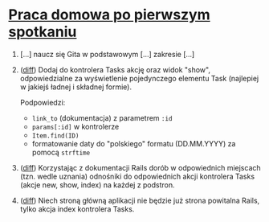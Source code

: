 [Praca domowa po pierwszym spotkaniu][pd]
=========================================

  1. [...] naucz się Gita w podstawowym [...] zakresie [...]

  2. ([diff][2]) Dodaj do kontrolera Tasks akcję oraz widok "show",
     odpowiedzialne za wyświetlenie pojedynczego elementu Task
     (najlepiej w jakiejś ładnej i składnej formie).

     Podpowiedzi:

      - `link_to` (dokumentacja) z parametrem `:id`
      - `params[:id]` w kontrolerze
      - `Item.find(ID)`
      - formatowanie daty do "polskiego" formatu (DD.MM.YYYY) za pomocą
        `strftime`

  3. ([diff][3]) Korzystając z dokumentacji Rails dorób w odpowiednich
     miejscach (tzn. wedle uznania) odnośniki do odpowiednich akcji
     kontrolera Tasks (akcje new, show, index) na każdej z podstron.

  4. ([diff][4]) Niech stroną główną aplikacji nie będzie już strona
     powitalna Rails, tylko akcja index kontrolera Tasks.

  [pd]: http://github.com/tomash/szkolenie-2010/blob/master/1/pracadomowa.txt
  [2]: http://github.com/narfdotpl/rails-assignments/commit/ad4c559
  [3]: http://github.com/narfdotpl/rails-assignments/compare/ad4c559...4bfe7fe
  [4]: http://github.com/narfdotpl/rails-assignments/commit/c418c62
